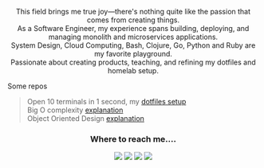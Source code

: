 <p align="center">
This field brings me true joy—there's nothing quite like the passion that comes from creating things.<br>
As a Software Engineer, my experience spans building, deploying, and managing monolith and microservices applications.<br>
System Design, Cloud Computing, Bash, Clojure, Go, Python and Ruby are my favorite playground.<br>
Passionate about creating products, teaching, and refining my dotfiles and homelab setup.<br>
</p>

Some repos
> Open 10 terminals in 1 second, my [dotfiles setup](https://github.com/daniel-enqz/daniel-enqz/blob/main/DOTFILES.md)<br>
> Big O complexity [explanation](https://github.com/daniel-enqz/daniel-enqz/tree/main/PROGRAMMING_COURSE💙)<br>
> Object Oriented Design [explanation](https://github.com/daniel-enqz/daniel-enqz/tree/main/PROGRAMMING_COURSE💙/🎉%20OBJECT%20ORIENTED%20DESIGN)<br>

<h3 align="center">Where to reach me....</h3>
<p align="center">
<a href="https://www.linkedin.com/in/daniel-enqz/"><img src="https://img.shields.io/badge/LinkedIn-0077B5?style=for-the-badge&logo=linkedin&logoColor=white"></a>
<a href="mailto:dan17.em@gmail.com"><img src="https://img.shields.io/badge/Gmail-D14836?style=for-the-badge&logo=gmail&logoColor=white"></a>
<a href="https://twitter.com/Daniel__enqz"><img src="https://img.shields.io/badge/daniel_enqz-%231DA1F2.svg?style=for-the-badge&logo=Twitter&logoColor=white"></a>
<a href="https://www.youtube.com/channel/UCvZjEjGU4CVIrQknOSMfpXQ"><img src="https://img.shields.io/badge/Daniel Enqz-FF0000?style=for-the-badge&logo=youtube&logoColor=white"></a>
</p>

